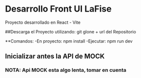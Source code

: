 # Desarrollo Front UI LaFise

Proyecto desarrollado en React - Vite

##Descarga el Proyecto utilizando:
git glone + url del Repositorio

**Comandos:
-En proyecto:
npm install
-Ejecutar:
npm run dev

## Inicializar antes la API de MOCK

### NOTA: Api MOCK esta algo lenta, tomar en cuenta




